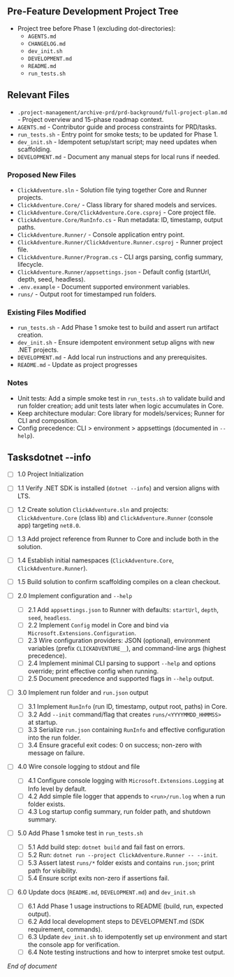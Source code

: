 ## Pre-Feature Development Project Tree
- Project tree before Phase 1 (excluding dot-directories):
  - `AGENTS.md`
  - `CHANGELOG.md`
  - `dev_init.sh`
  - `DEVELOPMENT.md`
  - `README.md`
  - `run_tests.sh`

## Relevant Files
- `.project-management/archive-prd/prd-background/full-project-plan.md` - Project overview and 15-phase roadmap context.
- `AGENTS.md` - Contributor guide and process constraints for PRD/tasks.
- `run_tests.sh` - Entry point for smoke tests; to be updated for Phase 1.
- `dev_init.sh` - Idempotent setup/start script; may need updates when scaffolding.
- `DEVELOPMENT.md` - Document any manual steps for local runs if needed.

### Proposed New Files
- `ClickAdventure.sln` - Solution file tying together Core and Runner projects.
- `ClickAdventure.Core/` - Class library for shared models and services.
- `ClickAdventure.Core/ClickAdventure.Core.csproj` - Core project file.
- `ClickAdventure.Core/RunInfo.cs` - Run metadata: ID, timestamp, output paths.
- `ClickAdventure.Runner/` - Console application entry point.
- `ClickAdventure.Runner/ClickAdventure.Runner.csproj` - Runner project file.
- `ClickAdventure.Runner/Program.cs` - CLI args parsing, config summary, lifecycle.
- `ClickAdventure.Runner/appsettings.json` - Default config (startUrl, depth, seed, headless).
- `.env.example` - Document supported environment variables.
- `runs/` - Output root for timestamped run folders.

### Existing Files Modified
- `run_tests.sh` - Add Phase 1 smoke test to build and assert run artifact creation.
- `dev_init.sh` - Ensure idempotent environment setup aligns with new .NET projects.
- `DEVELOPMENT.md` - Add local run instructions and any prerequisites.
- `README.md` - Update as project progresses

### Notes

- Unit tests: Add a simple smoke test in `run_tests.sh` to validate build and run folder creation; add unit tests later when logic accumulates in Core.
- Keep architecture modular: Core library for models/services; Runner for CLI and composition.
- Config precedence: CLI > environment > appsettings (documented in `--help`).

## Tasksdotnet --info

 - [ ] 1.0 Project Initialization
  - [ ] 1.1 Verify .NET SDK is installed (`dotnet --info`) and version aligns with LTS.
  - [ ] 1.2 Create solution `ClickAdventure.sln` and projects: `ClickAdventure.Core` (class lib) and `ClickAdventure.Runner` (console app) targeting `net8.0`.
  - [ ] 1.3 Add project reference from Runner to Core and include both in the solution.
  - [ ] 1.4 Establish initial namespaces (`ClickAdventure.Core`, `ClickAdventure.Runner`).
  - [ ] 1.5 Build solution to confirm scaffolding compiles on a clean checkout.

- [ ] 2.0 Implement configuration and `--help`
  - [ ] 2.1 Add `appsettings.json` to Runner with defaults: `startUrl`, `depth`, `seed`, `headless`.
  - [ ] 2.2 Implement `Config` model in Core and bind via `Microsoft.Extensions.Configuration`.
  - [ ] 2.3 Wire configuration providers: JSON (optional), environment variables (prefix `CLICKADVENTURE__`), and command-line args (highest precedence).
  - [ ] 2.4 Implement minimal CLI parsing to support `--help` and options override; print effective config when running.
  - [ ] 2.5 Document precedence and supported flags in `--help` output.

- [ ] 3.0 Implement run folder and `run.json` output
  - [ ] 3.1 Implement `RunInfo` (run ID, timestamp, output root, paths) in Core.
  - [ ] 3.2 Add `--init` command/flag that creates `runs/<YYYYMMDD_HHMMSS>` at startup.
  - [ ] 3.3 Serialize `run.json` containing `RunInfo` and effective configuration into the run folder.
  - [ ] 3.4 Ensure graceful exit codes: 0 on success; non-zero with message on failure.

- [ ] 4.0 Wire console logging to stdout and file
  - [ ] 4.1 Configure console logging with `Microsoft.Extensions.Logging` at Info level by default.
  - [ ] 4.2 Add simple file logger that appends to `<run>/run.log` when a run folder exists.
  - [ ] 4.3 Log startup config summary, run folder path, and shutdown summary.

- [ ] 5.0 Add Phase 1 smoke test in `run_tests.sh`
  - [ ] 5.1 Add build step: `dotnet build` and fail fast on errors.
  - [ ] 5.2 Run: `dotnet run --project ClickAdventure.Runner -- --init`.
  - [ ] 5.3 Assert latest `runs/*` folder exists and contains `run.json`; print path for visibility.
  - [ ] 5.4 Ensure script exits non-zero if assertions fail.

- [ ] 6.0 Update docs (`README.md`, `DEVELOPMENT.md`) and `dev_init.sh`
  - [ ] 6.1 Add Phase 1 usage instructions to README (build, run, expected output).
  - [ ] 6.2 Add local development steps to DEVELOPMENT.md (SDK requirement, commands).
  - [ ] 6.3 Update `dev_init.sh` to idempotently set up environment and start the console app for verification.
  - [ ] 6.4 Note testing instructions and how to interpret smoke test output.

*End of document*

